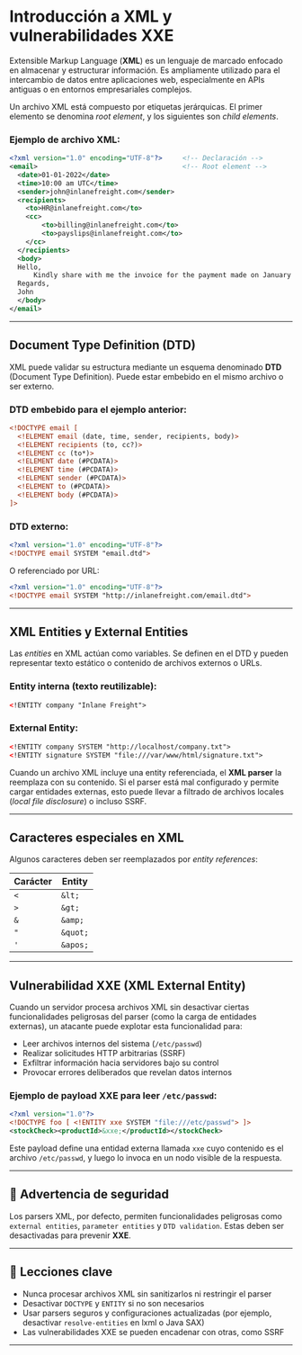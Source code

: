 # Introducción a XML y vulnerabilidades XXE

Extensible Markup Language (**XML**) es un lenguaje de marcado enfocado en almacenar y estructurar información. Es ampliamente utilizado para el intercambio de datos entre aplicaciones web, especialmente en APIs antiguas o en entornos empresariales complejos.

Un archivo XML está compuesto por etiquetas jerárquicas. El primer elemento se denomina *root element*, y los siguientes son *child elements*.

### Ejemplo de archivo XML:

```xml
<?xml version="1.0" encoding="UTF-8"?>     <!-- Declaración -->
<email>                                    <!-- Root element -->
  <date>01-01-2022</date>
  <time>10:00 am UTC</time>
  <sender>john@inlanefreight.com</sender>
  <recipients>
    <to>HR@inlanefreight.com</to>
    <cc>
        <to>billing@inlanefreight.com</to>
        <to>payslips@inlanefreight.com</to>
    </cc>
  </recipients>
  <body>
  Hello,
      Kindly share with me the invoice for the payment made on January 1, 2022.
  Regards,
  John
  </body>
</email>
```

---

## Document Type Definition (DTD)

XML puede validar su estructura mediante un esquema denominado **DTD** (Document Type Definition). Puede estar embebido en el mismo archivo o ser externo.

### DTD embebido para el ejemplo anterior:

```xml
<!DOCTYPE email [
  <!ELEMENT email (date, time, sender, recipients, body)>
  <!ELEMENT recipients (to, cc?)>
  <!ELEMENT cc (to*)>
  <!ELEMENT date (#PCDATA)>
  <!ELEMENT time (#PCDATA)>
  <!ELEMENT sender (#PCDATA)>
  <!ELEMENT to (#PCDATA)>
  <!ELEMENT body (#PCDATA)>
]>
```

### DTD externo:

```xml
<?xml version="1.0" encoding="UTF-8"?>
<!DOCTYPE email SYSTEM "email.dtd">
```

O referenciado por URL:

```xml
<?xml version="1.0" encoding="UTF-8"?>
<!DOCTYPE email SYSTEM "http://inlanefreight.com/email.dtd">
```

---

## XML Entities y External Entities

Las *entities* en XML actúan como variables. Se definen en el DTD y pueden representar texto estático o contenido de archivos externos o URLs.

### Entity interna (texto reutilizable):

```xml
<!ENTITY company "Inlane Freight">
```

### External Entity:

```xml
<!ENTITY company SYSTEM "http://localhost/company.txt">
<!ENTITY signature SYSTEM "file:///var/www/html/signature.txt">
```

Cuando un archivo XML incluye una entity referenciada, el **XML parser** la reemplaza con su contenido. Si el parser está mal configurado y permite cargar entidades externas, esto puede llevar a filtrado de archivos locales (*local file disclosure*) o incluso SSRF.

---

## Caracteres especiales en XML

Algunos caracteres deben ser reemplazados por *entity references*:

| Carácter | Entity   |
| -------- | -------- |
| `<`      | `&lt;`   |
| `>`      | `&gt;`   |
| `&`      | `&amp;`  |
| `"`      | `&quot;` |
| `'`      | `&apos;` |

---

## Vulnerabilidad XXE (XML External Entity)

Cuando un servidor procesa archivos XML sin desactivar ciertas funcionalidades peligrosas del parser (como la carga de entidades externas), un atacante puede explotar esta funcionalidad para:

* Leer archivos internos del sistema (`/etc/passwd`)
* Realizar solicitudes HTTP arbitrarias (SSRF)
* Exfiltrar información hacia servidores bajo su control
* Provocar errores deliberados que revelan datos internos

### Ejemplo de payload XXE para leer `/etc/passwd`:

```xml
<?xml version="1.0"?>
<!DOCTYPE foo [ <!ENTITY xxe SYSTEM "file:///etc/passwd"> ]>
<stockCheck><productId>&xxe;</productId></stockCheck>
```

Este payload define una entidad externa llamada `xxe` cuyo contenido es el archivo `/etc/passwd`, y luego lo invoca en un nodo visible de la respuesta.

---

## 🚨 Advertencia de seguridad

Los parsers XML, por defecto, permiten funcionalidades peligrosas como `external entities`, `parameter entities` y `DTD validation`. Estas deben ser desactivadas para prevenir **XXE**.

---

## 🔎 Lecciones clave

* Nunca procesar archivos XML sin sanitizarlos ni restringir el parser
* Desactivar `DOCTYPE` y `ENTITY` si no son necesarios
* Usar parsers seguros y configuraciones actualizadas (por ejemplo, desactivar `resolve-entities` en lxml o Java SAX)
* Las vulnerabilidades XXE se pueden encadenar con otras, como SSRF

---


